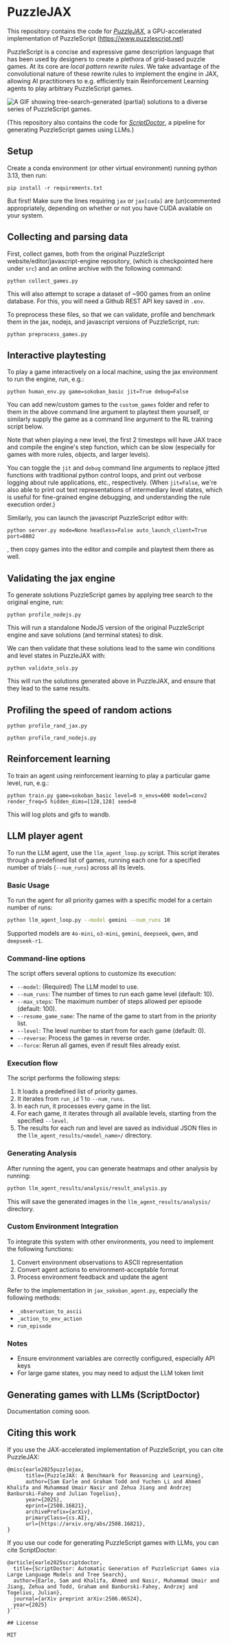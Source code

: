 
# PuzzleJAX

This repository contains the code for [*PuzzleJAX*](https://arxiv.org/abs/2508.16821), a GPU-accelerated implementation of PuzzleScript (https://www.puzzlescript.net)

PuzzleScript is a concise and expressive game description language that has been used by designers to create a plethora of grid-based puzzle games.
At its core are *local pattern rewrite rules*. We take advantage of the convolutional nature of these rewrite rules to implement the engine in JAX, allowing AI practitioners to e.g. efficiently train Reinforcement Learning agents to play arbitrary PuzzleScript games.

![A GIF showing tree-search-generated (partial) solutions to a diverse series of PuzzleScript games.](gifs/header.gif)

(This repository also contains the code for [*ScriptDoctor*](https://arxiv.org/abs/2506.06524), a pipeline for generating PuzzleScript games using LLMs.)

## Setup

Create a conda environment (or other virtual environment) running python 3.13, then run:
```
pip install -r requirements.txt
```
But first! Make sure the lines requiring `jax` or `jax[cuda]` are (un)commented appropriately, depending on whether or not you have CUDA available on your system.


## Collecting and parsing data

First, collect games, both from the original PuzzleScript website/editor/javascript-engine repository, (which is checkpointed here under `src`) and an online archive with the following command:
```
python collect_games.py
```
This will also attempt to scrape a dataset of ~900 games from an online database. For this, you will need a Github REST API key saved in `.env`.

To preprocess these files, so that we can validate, profile and benchmark them in the jax, nodejs, and javascript versions of PuzzleScript, run:
```
python preprocess_games.py
```

## Interactive playtesting 

To play a game interactively on a local machine, using the jax environment to run the engine, run, e.g.:
```
python human_env.py game=sokoban_basic jit=True debug=False
```
You can add new/custom games to the `custom_games` folder and refer to them in the above command line argument to playtest them yourself, or similarly supply the game as a command line argument to the RL training script below.

Note that when playing a new level, the first 2 timesteps will have JAX trace and compile the engine's step function, which can be slow (especially for games with more rules, objects, and larger levels).

You can toggle the `jit` and `debug` command line arguments to replace jitted functions with traditional python control loops, and print out verbose logging about rule applications, etc., respectively. (When `jit=False`, we're also able to print out text representations of intermediary level states, which is useful for fine-grained engine debugging, and understanding the rule execution order.)

Similarly, you can launch the javascript PuzzleScript editor with:
```
python server.py mode=None headless=False auto_launch_client=True port=8002
```
, then copy games into the editor and compile and playtest them there as well.

## Validating the jax engine

To generate solutions PuzzleScript games by applying tree search to the original engine, run:
```
python profile_nodejs.py
```
This will run a standalone NodeJS version of the original PuzzleScript engine and save solutions (and terminal states) to disk.

We can then validate that these solutions lead to the same win conditions and level states in PuzzleJAX with:
```
python validate_sols.py
```
This will run the solutions generated above in PuzzleJAX, and ensure that they lead to the same results.

## Profiling the speed of random actions
```
python profile_rand_jax.py
```
```
python profile_rand_nodejs.py
```


## Reinforcement learning

To train an agent using reinforcement learning to play a particular game level, run, e.g.:
```
python train.py game=sokoban_basic level=0 n_envs=600 model=conv2 render_freq=5 hidden_dims=[128,128] seed=0
```
This will log plots and gifs to wandb.

## LLM player agent

To run the LLM agent, use the `llm_agent_loop.py` script. This script iterates through a predefined list of games, running each one for a specified number of trials (`--num_runs`) across all its levels.

### Basic Usage
To run the agent for all priority games with a specific model for a certain number of runs:
```bash
python llm_agent_loop.py --model gemini --num_runs 10
```
Supported models are `4o-mini`, `o3-mini`, `gemini`, `deepseek`, `qwen`, and `deepseek-r1`.

### Command-line options
The script offers several options to customize its execution:
-   `--model`: (Required) The LLM model to use.
-   `--num_runs`: The number of times to run each game level (default: 10).
-   `--max_steps`: The maximum number of steps allowed per episode (default: 100).
-   `--resume_game_name`: The name of the game to start from in the priority list.
-   `--level`: The level number to start from for each game (default: 0).
-   `--reverse`: Process the games in reverse order.
-   `--force`: Rerun all games, even if result files already exist.

### Execution flow
The script performs the following steps:
1.  It loads a predefined list of priority games.
2.  It iterates from `run_id` 1 to `--num_runs`.
3.  In each run, it processes every game in the list.
4.  For each game, it iterates through all available levels, starting from the specified `--level`.
5.  The results for each run and level are saved as individual JSON files in the `llm_agent_results/<model_name>/` directory.

### Generating Analysis
After running the agent, you can generate heatmaps and other analysis by running:
```bash
python llm_agent_results/analysis/result_analysis.py
```
This will save the generated images in the `llm_agent_results/analysis/` directory.


### Custom Environment Integration

To integrate this system with other environments, you need to implement the following functions:

1. Convert environment observations to ASCII representation
2. Convert agent actions to environment-acceptable format
3. Process environment feedback and update the agent

Refer to the implementation in `jax_sokoban_agent.py`, especially the following methods:
- `_observation_to_ascii`
- `_action_to_env_action`
- `run_episode`

### Notes

- Ensure environment variables are correctly configured, especially API keys
- For large game states, you may need to adjust the LLM token limit

## Generating games with LLMs (ScriptDoctor)

Documentation coming soon.

## Citing this work

If you use the JAX-accelerated implementation of PuzzleScript, you can cite PuzzleJAX:
```
@misc{earle2025puzzlejax,
      title={PuzzleJAX: A Benchmark for Reasoning and Learning}, 
      author={Sam Earle and Graham Todd and Yuchen Li and Ahmed Khalifa and Muhammad Umair Nasir and Zehua Jiang and Andrzej Banburski-Fahey and Julian Togelius},
      year={2025},
      eprint={2508.16821},
      archivePrefix={arXiv},
      primaryClass={cs.AI},
      url={https://arxiv.org/abs/2508.16821}, 
}
```

If you use our code for generating PuzzleScript games with LLMs, you can cite ScriptDoctor:

```
@article{earle2025scriptdoctor,
  title={ScriptDoctor: Automatic Generation of PuzzleScript Games via Large Language Models and Tree Search},
  author={Earle, Sam and Khalifa, Ahmed and Nasir, Muhammad Umair and Jiang, Zehua and Todd, Graham and Banburski-Fahey, Andrzej and Togelius, Julian},
  journal={arXiv preprint arXiv:2506.06524},
  year={2025}
}```

## License

MIT